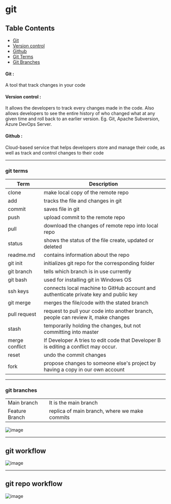 # git

## Table Contents
* [Git](#git-1)
* [Version control](#version-control)
* [Github](#github)
* [Git Terms](#git-terms)
* [Git Branches](#git-branches)




#### Git : 
A tool that track changes in your code 
#### Version control : 
It allows the developers to track every changes made in the code. Also allows developers to see the entire history of who changed what at any given time and roll back to an earlier version. Eg. Git, Apache Subversion, Azure DevOps Server. 
#### Github :
Cloud-based service that helps developers store and manage their code, as well as track and control changes to their code 
___
### git terms 

| Term  | Description  |
|----   |---          |
|clone  |make local copy of the remote repo             |
|add    |tracks the file and changes in git             |
|commit |saves file in git             |
|push|upload commit to the remote repo|
|pull|download the changes of remote repo into local repo|
|status|shows the status of the file create, updated or deleted|
|readme.md|contains information about the repo|
|git init|initializes git repo for the corresponding folder|
|git branch|tells which branch is in use currently|
|git bash|used for installing git in Windows OS|
|ssh keys|connects local machine to GitHub account and authenticate private key and public key|
|git merge|merges the file/code with the stated branch|
|pull request|request to pull your code into another branch, people can review it, make changes|
|stash|temporarily holding the changes, but not committing into master|
|merge conflict|If Developer A tries to edit code that Developer B is editing a conflict may occur.|
|reset|undo the commit changes|
|fork|propose changes to someone else's project by having a copy in our own account|
___
### git branches 
|||
|---|---|
|Main branch|It is the main branch|
|Feature Branch|replica of main branch, where we make commits|
![image][1]
___
## git workflow
![image][2]
___
## git repo workflow
![image][3]

[1]:https://user-images.githubusercontent.com/29035091/212301218-e1214690-2f6e-4539-beef-25f4975f3f11.png
[2]:https://user-images.githubusercontent.com/29035091/212301108-cbb379a9-1a7b-42d4-85f5-885c10d5cea0.png
[3]:https://user-images.githubusercontent.com/29035091/212302898-503ec97d-d722-4df3-a632-50a0635b9bb4.png
